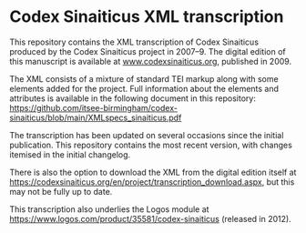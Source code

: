 # Codex Sinaiticus XML transcription

This repository contains the XML transcription of Codex Sinaiticus produced by the Codex Sinaiticus project in 2007–9. The digital edition of this manuscript is available at www.codexsinaiticus.org, published in 2009.

The XML consists of a mixture of standard TEI markup along with some elements added for the project. Full information about the elements and attributes is available in the following document in this repository: https://github.com/itsee-birmingham/codex-sinaiticus/blob/main/XMLspecs_sinaiticus.pdf

The transcription has been updated on several occasions since the initial publication. This repository contains the most recent version, with changes itemised in the initial changelog.  

There is also the option to download the XML from the digital edition itself at https://codexsinaiticus.org/en/project/transcription_download.aspx, but this may not be fully up to date.

This transcription also underlies the Logos module at https://www.logos.com/product/35581/codex-sinaiticus (released in 2012).
